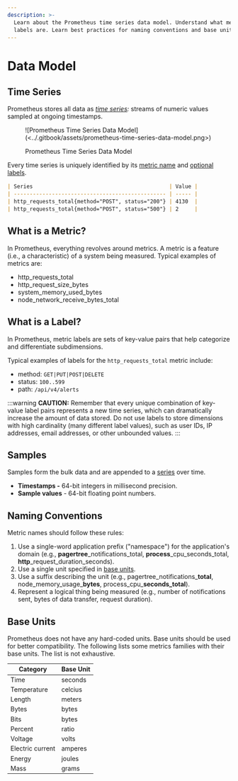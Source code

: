 ```yaml
---
description: >-
  Learn about the Prometheus time series data model. Understand what metrics and
  labels are. Learn best practices for naming conventions and base units.
---
```


# Data Model

## Time Series

Prometheus stores all data as [_time series_](https://en.wikipedia.org/wiki/Time\_series)_:_ streams of numeric values sampled at ongoing timestamps.

<figure>![Prometheus Time Series Data Model](<../.gitbook/assets/prometheus-time-series-data-model.png>)<figcaption><p>Prometheus Time Series Data Model</p></figcaption></figure>

Every time series is uniquely identified by its [metric name](data-model.md#what-is-a-metric) and [optional labels](data-model.md#what-is-a-label).

```markdown
| Series                                           | Value |
| ------------------------------------------------ | ----- |
| http_requests_total{method="POST", status="200"} | 4130  |
| http_requests_total{method="POST", status="500"} | 2     |
```

## What is a Metric?

In Prometheus, everything revolves around metrics. A metric is a feature (i.e., a characteristic) of a system being measured. Typical examples of metrics are:

* http\_requests\_total
* http\_request\_size\_bytes
* system\_memory\_used\_bytes
* node\_network\_receive\_bytes\_total

## What is a Label?

In Prometheus, metric labels are sets of key-value pairs that help categorize and differentiate subdimensions.

Typical examples of labels for the `http_requests_total` metric include:

* method: `GET|PUT|POST|DELETE`
* status: `100..599`
* path: `/api/v4/alerts`

:::warning
**CAUTION:** Remember that every unique combination of key-value label pairs represents a new time series, which can dramatically increase the amount of data stored. Do not use labels to store dimensions with high cardinality (many different label values), such as user IDs, IP addresses, email addresses, or other unbounded values.
:::

## Samples

Samples form the bulk data and are appended to a [series](data-model.md#time-series) over time.

* **Timestamps -** 64-bit integers in millisecond precision.
* **Sample values** - 64-bit floating point numbers.

## Naming Conventions

Metric names should follow these rules:

1. Use a single-word application prefix ("namespace") for the application's domain (e.g., **pagertree**\_notifications\_total, **process**\_cpu\_seconds\_total, **http**\_request\_duration\_seconds).
2. Use a single unit specified in [base units](data-model.md#base-units).
3. Use a suffix describing the unit (e.g., pagertree\_notifications\_**total**, node\_memory\_usage\_**bytes**, process\_cpu\_**seconds\_total**).
4. Represent a logical thing being measured (e.g., number of notifications sent, bytes of data transfer, request duration).

## Base Units

Prometheus does not have any hard-coded units. Base units should be used for better compatibility. The following lists some metrics families with their base units. The list is not exhaustive.

| Category         | Base Unit |
| ---------------- | --------- |
| Time             | seconds   |
| Temperature      | celcius   |
| Length           | meters    |
| Bytes            | bytes     |
| Bits             | bytes     |
| Percent          | ratio     |
| Voltage          | volts     |
| Electric current | amperes   |
| Energy           | joules    |
| Mass             | grams     |
